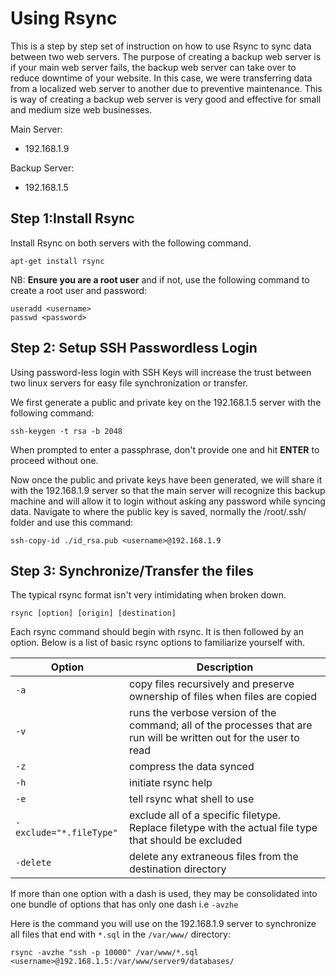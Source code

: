 # Using Rsync

This is a step by step set of instruction on how to use Rsync to sync data between two web servers. The purpose of creating a backup web server is if your main web server fails, the backup web server can take over to reduce downtime of your website. In this case, we were transferring data from a localized web server to another due to preventive maintenance. This is way of creating a backup web server is very good and effective for small and medium size web businesses.

Main Server: 
* 192.168.1.9

Backup Server:
* 192.168.1.5

## Step 1:Install Rsync

Install Rsync on both servers with the following command.

`apt-get install rsync`

NB: **Ensure you are a root user** and if not, use the following command to create a root user and password:

```
useradd <username>
passwd <password>
```

## Step 2: Setup SSH Passwordless Login

Using password-less login with SSH Keys will increase the trust between two linux servers for easy file synchronization or transfer.

We first generate a public and private key on the 192.168.1.5 server with the following command:

`ssh-keygen -t rsa -b 2048`

When prompted to enter a passphrase, don't provide one and hit **ENTER** to proceed without one. 

Now once the public and private keys have been generated, we will share it with the 192.168.1.9 server so that the main server will recognize this backup machine and will allow it to login without asking any password while syncing data. Navigate to where the public key is saved, normally the /root/.ssh/ folder and use this command:

`ssh-copy-id ./id_rsa.pub <username>@192.168.1.9`

## Step 3: Synchronize/Transfer the files 

The typical rsync format isn't very intimidating when broken down.

```
rsync [option] [origin] [destination]
```

Each rsync command should begin with rsync. It is then followed by an option. Below is a list of basic rsync options to familiarize yourself with.

| Option | Description |
| ------ | ----------- |
| `-a` | copy files recursively and preserve ownership of files when files are copied |
| `-v` | runs the verbose version of the command; all of the processes that are run will be written out for the user to read|
| `-z` | compress the data synced |
| `-h` | initiate rsync help |
| `-e` | tell rsync what shell to use |
| `-exclude="*.fileType"` | exclude all of a specific filetype. Replace filetype with the actual file type that should be excluded |
| `-delete` | delete any extraneous files from the destination directory |

If more than one option with a dash is used, they may be consolidated into one bundle of options that has only one dash i.e `-avzhe`

Here is the command you will use on the 192.168.1.9 server to synchronize all files that end with `*.sql` in the `/var/www/` directory:

```
rsync -avzhe "ssh -p 10000" /var/www/*.sql <username>@192.168.1.5:/var/www/server9/databases/
```

